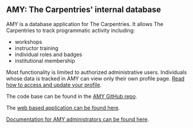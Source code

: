 ## AMY: The Carpentries' internal database

AMY is a database application for The Carpentries.  It allows The Carpentries to track programmatic activity including:

* workshops
* instructor training
* individual roles and badges
* institutional membership

Most functionality is limited to authorized administrative users.  Individuals whose data is tracked in AMY can view only their own profile page. [Read how to access and update your profile](/topic_folders/for_instructors/current_instructors.html#accessing-and-updating-your-instructor-profile).

The code base can be found in the [AMY GitHub repo](https://github.com/carpentries/amy).  

The [web based application can be found here](https://amy.carpentries.org/).

[Documentation for AMY administrators can be found here](https://carpentries.github.io/amy/). 
